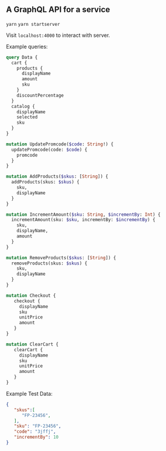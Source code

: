## A GraphQL API for a service

`yarn`
`yarn startserver`

Visit `localhost:4000` to interact with server.

Example queries:

```GraphQL
query Data {
  cart {
    products {
      displayName
      amount
      sku
    }
    discountPercentage
  }
  catalog {
    displayName
    selected
    sku
  }
}

mutation UpdatePromcode($code: String!) {
  updatePromcode(code: $code) {
    promcode
  }
}

mutation AddProducts($skus: [String]) {
  addProducts(skus: $skus) {
    sku,
    displayName
  }
}

mutation IncrementAmount($sku: String, $incrementBy: Int) {
  incrementAmount(sku: $sku, incrementBy: $incrementBy) {
    sku,
    displayName,
    amount
  }
}

mutation RemoveProducts($skus: [String]) {
  removeProducts(skus: $skus) {
    sku,
    displayName
  }
}

mutation Checkout {
   checkout {
     displayName
     sku
     unitPrice
     amount
   }
}

mutation ClearCart {
   clearCart {
     displayName
     sku
     unitPrice
     amount
   }
}
```

Example Test Data:


```json
{
   "skus":[
      "FP-23456",
   ],
   "sku": "FP-23456",
   "code": "3jffj",
   "incrementBy": 10
}
```
